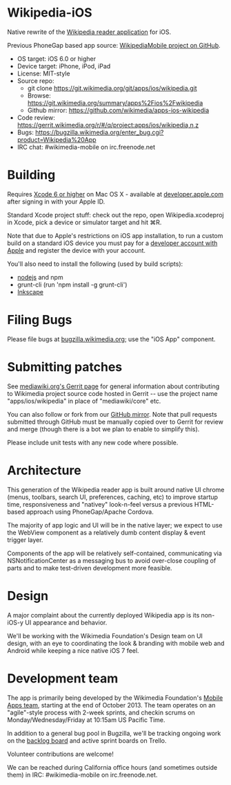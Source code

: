 # Wikipedia-iOS

Native rewrite of the [Wikipedia reader application](https://www.mediawiki.org/wiki/Wikimedia_Apps/Wikipedia) for iOS.

Previous PhoneGap based app source: [WikipediaMobile project on GitHub](https://github.com/wikimedia/WikipediaMobile).

* OS target: iOS 6.0 or higher
* Device target: iPhone, iPod, iPad
* License: MIT-style
* Source repo:
  * git clone https://git.wikimedia.org/git/apps/ios/wikipedia.git
  * Browse: https://git.wikimedia.org/summary/apps%2Fios%2Fwikipedia
  * Github mirror: https://github.com/wikimedia/apps-ios-wikipedia
* Code review: https://gerrit.wikimedia.org/r/#/q/project:apps/ios/wikipedia,n,z
* Bugs: https://bugzilla.wikimedia.org/enter_bug.cgi?product=Wikipedia%20App
* IRC chat: #wikimedia-mobile on irc.freenode.net


# Building

Requires [Xcode 6 or higher](https://itunes.apple.com/us/app/xcode/id497799835) on Mac OS X - available at [developer.apple.com](https://developer.apple.com/) after signing in with your Apple ID.

Standard Xcode project stuff: check out the repo, open Wikipedia.xcodeproj in Xcode, pick a device or simulator target and hit ⌘R.

Note that due to Apple's restrictions on iOS app installation, to run a custom build on a standard iOS device you must pay for a [developer account with Apple](https://developer.apple.com/devcenter/ios/index.action) and register the device with your account.

You'll also need to install the following (used by build scripts):

* [nodejs](http://nodejs.org/) and npm
* grunt-cli (run 'npm install -g grunt-cli') 
* [Inkscape](http://www.inkscape.org/en/download/mac-os/)


# Filing Bugs

Please file bugs at [bugzilla.wikimedia.org](https://bugzilla.wikimedia.org/enter_bug.cgi?product=Wikipedia%20App); use the "iOS App" component.


# Submitting patches

See [mediawiki.org's Gerrit page](https://www.mediawiki.org/wiki/Gerrit) for general information about contributing to Wikimedia project source code hosted in Gerrit -- use the project name "apps/ios/wikipedia" in place of "mediawiki/core" etc.

You can also follow or fork from our [GitHub mirror](https://github.com/wikimedia/apps-ios-wikipedia). Note that pull requests submitted through GitHub must be manually copied over to Gerrit for review and merge (though there is a bot we plan to enable to simplify this).

Please include unit tests with any new code where possible.


# Architecture

This generation of the Wikipedia reader app is built around native UI chrome (menus, toolbars, search UI, preferences, caching, etc) to improve startup time, responsiveness and "nativey" look-n-feel versus a previous HTML-based approach using PhoneGap/Apache Cordova.

The majority of app logic and UI will be in the native layer; we expect to use the WebView component as a relatively dumb content display & event trigger layer.

Components of the app will be relatively self-contained, communicating via NSNotificationCenter as a messaging bus to avoid over-close coupling of parts and to make test-driven development more feasible.


# Design

A major complaint about the currently deployed Wikipedia app is its non-iOS-y UI appearance and behavior.

We'll be working with the Wikimedia Foundation's Design team on UI design, with an eye to coordinating the look & branding with mobile web and Android while keeping a nice native iOS 7 feel.


# Development team

The app is primarily being developed by the Wikimedia Foundation's [Mobile Apps team](https://www.mediawiki.org/wiki/Wikimedia_Apps/Team), starting at the end of October 2013. The team operates on an "agile"-style process with 2-week sprints, and checkin scrums on Monday/Wednesday/Friday at 10:15am US Pacific Time.

In addition to a general bug pool in Bugzilla, we'll be tracking ongoing work on the [backlog board](https://trello.com/b/h0B6QYBo/mobile-app-backlog) and active sprint boards on Trello.

Volunteer contributions are welcome!

We can be reached during California office hours (and sometimes outside them) in IRC: #wikimedia-mobile on irc.freenode.net.

